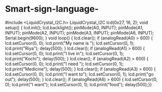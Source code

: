 # Smart-sign-language-
#include <LiquidCrystal_I2C.h>
LiquidCrystal_I2C lcd(0x27, 16, 2);
void setup() {
lcd.init();
lcd.backlight();
pinMode(A0, INPUT);
pinMode(A1, INPUT);
pinMode(A2, INPUT);
pinMode(A3, INPUT);
pinMode(A6, INPUT);
Serial.begin(9600);
}
void loop() {
lcd.clear();
if (analogRead(A0) > 600) {
lcd.setCursor(0, 0);
lcd.print("My name is ");
lcd.setCursor(0, 1);
lcd.print("Riya");
delay(500);
}
lcd.clear();
if (analogRead(A1) > 600) {
lcd.setCursor(0, 0);
lcd.print("I live in");
lcd.setCursor(0, 1);
lcd.print("Kochi");
delay(500);
}
lcd.clear();
if (analogRead(A2) > 600) {
lcd.setCursor(0, 0);
lcd.print("I need ");
lcd.setCursor(0, 1);
lcd.print("Medicine");
delay(500);
}
lcd.clear();
if (analogRead(A3) > 600) {
lcd.setCursor(0, 0);
lcd.print("I want to");
lcd.setCursor(0, 1);
lcd.print("go out");
delay(500);
}
lcd.clear();
if (analogRead(A6) > 600) {
lcd.setCursor(0, 0);
lcd.print("I want");
lcd.setCursor(0, 1);
lcd.print("food");
delay(500);}}
